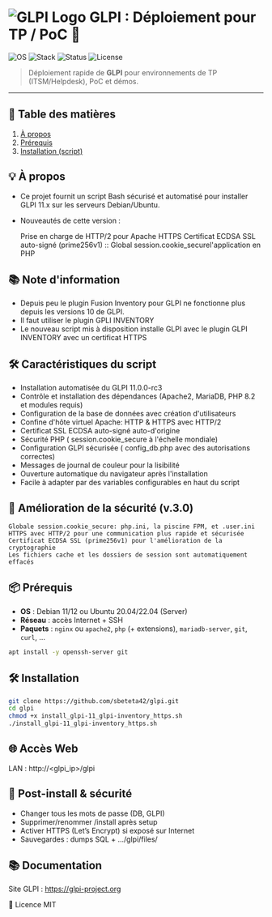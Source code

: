 # ![GLPI Logo](https://glpi-project.org/wp-content/uploads/2021/06/logo-glpi-bleu-1.png) GLPI : Déploiement pour TP / PoC 🧰

![OS](https://img.shields.io/badge/OS-Debian%2011%2F12%20|%20Ubuntu%2020.04%2F22.04-blue)
![Stack](https://img.shields.io/badge/Stack-PHP%20|%20MariaDB%20|%20Nginx%2FApache-orange)
![Status](https://img.shields.io/badge/Status-Lab%20Ready-success)
![License](https://img.shields.io/badge/License-MIT-green)

> Déploiement rapide de **GLPI** pour environnements de TP (ITSM/Helpdesk), PoC et démos.

---

## 📑 Table des matières
1. [À propos](#-à-propos)
2. [Prérequis](#-prérequis)
3. [Installation (script)](#-installation-script)

## 💡 À propos
- Ce projet fournit un script Bash sécurisé et automatisé pour installer GLPI 11.x sur les serveurs Debian/Ubuntu.

- Nouveautés de cette version :

    Prise en charge de HTTP/2 pour Apache HTTPS
    Certificat ECDSA SSL auto-signé (prime256v1)
    :: Global session.cookie_securel'application en PHP

## 📚 Note d'information
- Depuis peu le plugin Fusion Inventory pour GLPI ne fonctionne plus depuis les versions 10 de GLPI.
- Il faut utiliser le plugin GPLI INVENTORY
- Le nouveau script mis à disposition installe GLPI avec le plugin GLPI INVENTORY avec un certificat HTTPS

## 🛠️ Caractéristiques du script
- Installation automatisée du GLPI 11.0.0-rc3
- Contrôle et installation des dépendances (Apache2, MariaDB, PHP 8.2 et modules requis)
- Configuration de la base de données avec création d'utilisateurs
- Confine d'hôte virtuel Apache: HTTP & HTTPS avec HTTP/2
- Certificat SSL ECDSA auto-signé auto-d'origine
- Sécurité PHP ( session.cookie_secure à l'échelle mondiale)
- Configuration GLPI sécurisée ( config_db.php avec des autorisations correctes)
- Messages de journal de couleur pour la lisibilité
- Ouverture automatique du navigateur après l'installation
- Facile à adapter par des variables configurables en haut du script

## 🔐 Amélioration de la sécurité (v.3.0)

    Globale session.cookie_secure: php.ini, la piscine FPM, et .user.ini
    HTTPS avec HTTP/2 pour une communication plus rapide et sécurisée
    Certificat ECDSA SSL (prime256v1) pour l'amélioration de la cryptographie
    Les fichiers cache et les dossiers de session sont automatiquement effacés

## 📦 Prérequis 
- **OS** : Debian 11/12 ou Ubuntu 20.04/22.04 (Server)
- **Réseau** : accès Internet + SSH
- **Paquets** : `nginx` ou `apache2`, `php` (+ extensions), `mariadb-server`, `git`, `curl`, …

```bash
apt install -y openssh-server git
```
## 🛠️ Installation 
```bash
git clone https://github.com/sbeteta42/glpi.git
cd glpi
chmod +x install_glpi-11_glpi-inventory_https.sh
./install_glpi-11_glpi-inventory_https.sh
```
## 🌐 Accès Web
LAN : http://<glpi_ip>/glpi

## 🔐 Post-install & sécurité
- Changer tous les mots de passe (DB, GLPI)
- Supprimer/renommer /install après setup
- Activer HTTPS (Let’s Encrypt) si exposé sur Internet
- Sauvegardes : dumps SQL + .../glpi/files/

## 📚 Documentation
Site GLPI : https://glpi-project.org

📜 Licence
MIT
